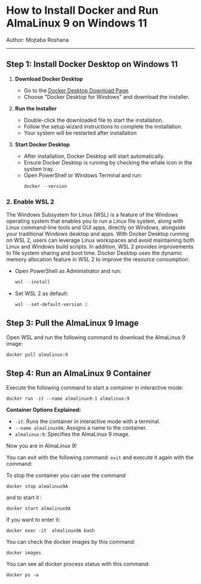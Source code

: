 # How to Install Docker and Run AlmaLinux 9 on Windows 11
Author: Mojtaba Roshana
__________________________________________________________________

## Step 1: Install Docker Desktop on Windows 11

1. **Download Docker Desktop**
   - Go to the [Docker Desktop Download Page](https://www.docker.com/products/docker-desktop/).
   - Choose "Docker Desktop for Windows" and download the installer.
  
2. **Run the Installer**
   - Double-click the downloaded file to start the installation.
   - Follow the setup wizard instructions to complete the installation.
   - Your system will be restarted after installation

3. **Start Docker Desktop**
   - After installation, Docker Desktop will start automatically.
   - Ensure Docker Desktop is running by checking the whale icon in the system tray.
   - Open PowerShell or Windows Terminal and run:
     ```powershell
     docker --version

### 2. Enable WSL 2
The Windows Subsystem for Linux (WSL) is a feature of the Windows operating system that enables you to run a Linux file system, along with Linux command-line tools and GUI apps, directly on Windows, alongside your traditional Windows desktop and apps. With Docker Desktop running on WSL 2, users can leverage Linux workspaces and avoid maintaining both Linux and Windows build scripts. In addition, WSL 2 provides improvements to file system sharing and boot time. Docker Desktop uses the dynamic memory allocation feature in WSL 2 to improve the resource consumption.

- Open PowerShell as Administrator and run:
  ```powershell
  wsl --install
  ```
- Set WSL 2 as default:
  ```powershell
  wsl --set-default-version 2
  ```
  
## Step 3: Pull the AlmaLinux 9 Image

Open WSL and run the following command to download the AlmaLinux 9 image:
```
docker pull almalinux:9
```
## Step 4: Run an AlmaLinux 9 Container
Execute the following command to start a container in interactive mode:
```
docker run -it --name almalinux9-1 almalinux:9
```
**Container Options Explained:**
   - ```-it```: Runs the container in interactive mode with a terminal.
   - ```--name almalinux9A```: Assigns a name to the container.
   - ```almalinux:9```: Specifies the AlmaLinux 9 image.

Now you are in AlmaLinux 9!

You can exit with the following command:
```exit```
and execute it again with the command:


To stop the container you can use the command

``` docker stop almalinux9A  ```

and to start it :

``` 
docker start almalinux9A
```
If you want to enter it:
```
docker exec -it  almalinux9A bash
```

You can check the docker images by this command:
```
docker images
```
You can see all docker process status with this command:
```
docker ps -a
```
